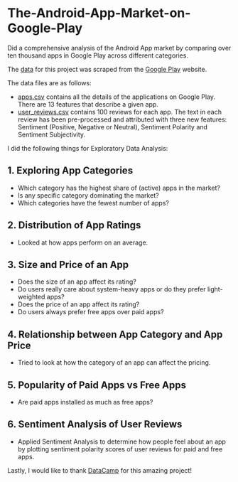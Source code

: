 # The-Android-App-Market-on-Google-Play
Did a comprehensive analysis of the Android App market by comparing over ten thousand apps in Google Play across different categories. 

The [data](https://www.kaggle.com/lava18/google-play-store-apps) for this project was scraped from the [Google Play](https://play.google.com/store/apps) website.

The data files are as follows:
- [apps.csv](datasets/apps.csv) contains all the details of the applications on Google Play. There are 13 features that describe a given app.
- [user_reviews.csv](datasets/user_reviews.csv) contains 100 reviews for each app. The text in each review has been pre-processed and attributed with three new features: Sentiment (Positive, Negative or Neutral), Sentiment Polarity and Sentiment Subjectivity.

I did the following things for Exploratory Data Analysis:

## 1. Exploring App Categories
   - Which category has the highest share of (active) apps in the market?
   - Is any specific category dominating the market?
   - Which categories have the fewest number of apps?

## 2. Distribution of App Ratings
   - Looked at how apps perform on an average.

## 3. Size and Price of an App
   - Does the size of an app affect its rating?
   - Do users really care about system-heavy apps or do they prefer light-weighted apps?
   - Does the price of an app affect its rating?
   - Do users always prefer free apps over paid apps?
   
## 4. Relationship between App Category and App Price
   - Tried to look at how the category of an app can affect the pricing.

## 5. Popularity of Paid Apps vs Free Apps
   - Are paid apps installed as much as free apps?

## 6. Sentiment Analysis of User Reviews
   - Applied Sentiment Analysis to determine how people feel about an app by plotting sentiment polarity scores of user reviews for paid and free apps.
   
Lastly, I would like to thank [DataCamp](https://www.datacamp.com/) for this amazing project!
